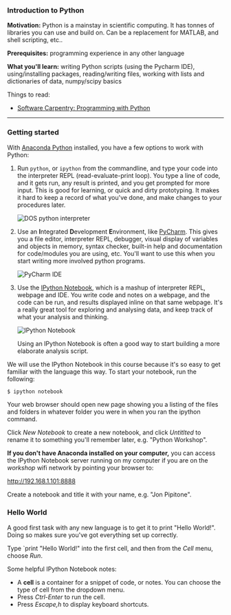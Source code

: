 ### Introduction to Python

**Motivation:** Python is a mainstay in scientific computing. It has tonnes of
libraries you can use and build on. Can be a replacement for MATLAB, and shell
scripting, etc..

**Prerequisites:** programming experience in any other language


**What you'll learn:** writing Python scripts (using the Pycharm IDE),
using/installing packages, reading/writing files, working with lists and
dictionaries of data, numpy/scipy basics

Things to read: 
- [Software Carpentry: Programming with Python](http://swcarpentry.github.io/python-novice-inflammation/)

--------

### Getting started

With [Anaconda Python](http://continuum.io/downloads) installed, you have a few
options to work with Python:

  1. Run `python`, or `ipython` from the commandline, and type your code into
     the interpreter REPL (read-evaluate-print loop). You type a line of code,
     and it gets run, any result is printed, and you get prompted for more
     input. This is good for learning, or quick and dirty prototyping. It makes
     it hard to keep a record of what you've done, and make changes to your
     procedures later. 

     ![DOS python interpreter](http://www.aspylib.com/doc/_images/console.jpeg)

  2. Use an **I**ntegrated **D**evelopment **E**nvironment, like
     [PyCharm](http://jetbrains.com/pycharm). This gives you a file editor,
     interpreter REPL, debugger, visual display of variables and objects in
     memory, syntax checker, built-in help and documentation for code/modules
     you are using, etc. You'll want to use this when you start writing more
     involved python programs. 

     ![PyCharm IDE](http://twimgs.com/ddj/images/article/2010/1210/rile1.gif)

  3. Use the [IPython Notebook](http://ipython.org/notebook.html), which is a
     mashup of interpreter REPL, webpage and IDE. You write code and notes on a
     webpage, and the code can be run, and results displayed inline on that
     same webpage. It's a really great tool for exploring and analysing data,
     and keep track of what your analysis and thinking.  

     ![IPython Notebook](https://healthyalgorithms.files.wordpress.com/2012/02/capture.png)

     Using an IPython Notebook is often a good way to start building a more
     elaborate analysis script. 
     
We will use the IPython Notebook in this course because it's so easy to get
familiar with the language this way. To start your notebook, run the following: 

```sh
$ ipython notebook
```

Your web browser should open new page showing you a listing of the files and
folders in whatever folder you were in when you ran the ipython command.

Click *New Notebook* to create a new notebook, and click *Untitlted* to rename
it to something you'll remember later, e.g. "Python Workshop". 

**If you don't have Anaconda installed on your computer,** you can access the
IPython Notebook server running on my computer if you are on the *workshop*
wifi network by pointing your browser to: 

   http://192.168.1.101:8888

Create a notebook and title it with your name, e.g. "Jon Pipitone". 

### Hello World 

A good first task with any new language is to get it to print "Hello World!".
Doing so makes sure you've got everything set up correctly. 

Type `print "Hello World!" into the first cell, and then from the *Cell* menu,
choose *Run*. 

Some helpful IPython Notebook notes: 

- A **cell** is a container for a snippet of code, or notes. You can choose the
  type of cell from the dropdown menu.
- Press *Ctrl-Enter* to run the cell. 
- Press *Escape,h* to display keyboard shortcuts. 

